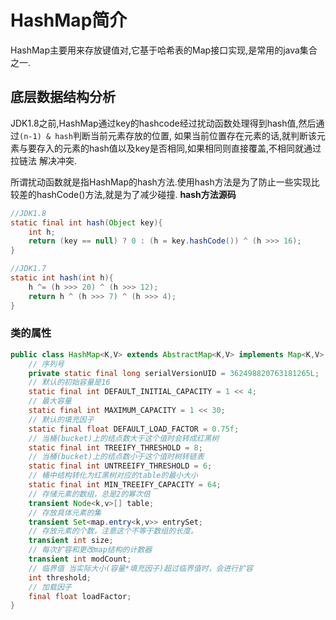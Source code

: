 # HashMap简介 #

HashMap主要用来存放键值对,它基于哈希表的Map接口实现,是常用的java集合之一.

## 底层数据结构分析 ##

JDK1.8之前,HashMap通过key的hashcode经过扰动函数处理得到hash值,然后通过`(n-1) & hash`判断当前元素存放的位置,
如果当前位置存在元素的话,就判断该元素与要存入的元素的hash值以及key是否相同,如果相同则直接覆盖,不相同就通过拉链法
解决冲突.  

所谓扰动函数就是指HashMap的hash方法.使用hash方法是为了防止一些实现比较差的hashCode()方法,就是为了减少碰撞.
**hash方法源码**

```java
//JDK1.8
static final int hash(Object key){
	int h;
	return (key == null) ? 0 : (h = key.hashCode()) ^ (h >>> 16);
}

//JDK1.7
static int hash(int h){
	h ^= (h >>> 20) ^ (h >>> 12);
	return h ^ (h >>> 7) ^ (h >>> 4);
}
```

### 类的属性 ###

```java
public class HashMap<K,V> extends AbstractMap<K,V> implements Map<K,V>, Cloneable, Serializable {
    // 序列号
    private static final long serialVersionUID = 362498820763181265L;  
    // 默认的初始容量是16
    static final int DEFAULT_INITIAL_CAPACITY = 1 << 4;
    // 最大容量
    static final int MAXIMUM_CAPACITY = 1 << 30;
    // 默认的填充因子
    static final float DEFAULT_LOAD_FACTOR = 0.75f;
    // 当桶(bucket)上的结点数大于这个值时会转成红黑树
    static final int TREEIFY_THRESHOLD = 8;
    // 当桶(bucket)上的结点数小于这个值时树转链表
    static final int UNTREEIFY_THRESHOLD = 6;
    // 桶中结构转化为红黑树对应的table的最小大小
    static final int MIN_TREEIFY_CAPACITY = 64;
    // 存储元素的数组，总是2的幂次倍
    transient Node<k,v>[] table;
    // 存放具体元素的集
    transient Set<map.entry<k,v>> entrySet;
    // 存放元素的个数，注意这个不等于数组的长度。
    transient int size;
    // 每次扩容和更改map结构的计数器
    transient int modCount;
    // 临界值 当实际大小(容量*填充因子)超过临界值时，会进行扩容
    int threshold;
    // 加载因子
    final float loadFactor;
}
```
